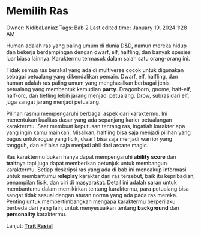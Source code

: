 # Memilih Ras

Owner: NidibaLaniaz
Tags: Bab 2
Last edited time: January 19, 2024 1:28 AM

Human adalah ras yang paling umum di dunia D&D, namun mereka hidup dan bekerja berdampingan dengan dwarf, elf, halfling, dan banyak spesies luar biasa lainnya. Karaktermu termasuk dalam salah satu orang-orang ini.

Tidak semua ras berakal yang ada di multiverse cocok untuk digunakan sebagai petualang yang dikendalikan pemain. Dwarf, elf, halfling, dan human adalah ras paling umum yang menghasilkan berbagai jenis petualang yang membentuk kemudian **party**. Dragonborn, gnome, half-elf, half-orc, dan tiefling lebih jarang menjadi petualang. Drow, subras dari elf, juga sangat jarang menjadi petualang.

Pilihan rasmu mempengaruhi berbagai aspek dari karaktermu. Ini menentukan kualitas dasar yang ada sepanjang karier petualangan karaktermu. Saat membuat keputusan tentang ras, ingatlah karakter apa yang ingin kamu mainkan. Misalkan, halfling bisa saja menjadi pilihan yang bagus untuk rogue yang licik, dwarf bisa saja menjadi warrior yang tangguh, dan elf bisa saja menjadi ahli dari arcane magic.

Ras karaktermu bukan hanya dapat mempengaruhi **ability score** dan **trait**nya tapi juga dapat memberikan petunjuk untuk membangun karaktermu. Setiap deskripsi ras yang ada di bab ini mencakup informasi untuk membantumu **roleplay** karakter dari ras tersebut, baik itu kepribadian, penampilan fisik, dan ciri di masyarakat. Detail ini adalah saran untuk membantumu dalam memikirkan tentang karaktermu, para petualang bisa sangat tidak sesuai dengan aturan norma yang ada pada ras mereka. Penting untuk mempertimbangkan mengapa karaktermu berperilaku berbeda dari yang lain, untuk menyesuaikan tentang **background** dan **personality** karaktermu.

Lanjut:
[**Trait Rasial**](Trait%20Rasial%20a91ee5ba748e4659a82f2659e5bc3496.md)
